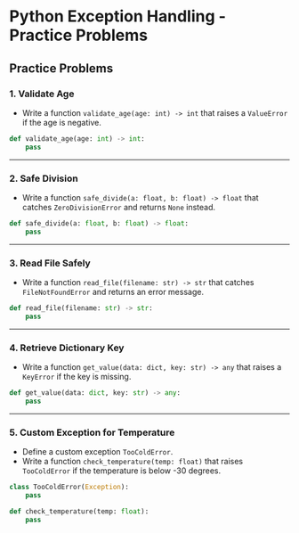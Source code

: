 # Python Exception Handling - Practice Problems

## Practice Problems

### 1. Validate Age
- Write a function `validate_age(age: int) -> int` that raises a `ValueError` if the age is negative.

```python
def validate_age(age: int) -> int:
    pass
```

---
### 2. Safe Division
- Write a function `safe_divide(a: float, b: float) -> float` that catches `ZeroDivisionError` and returns `None` instead.

```python
def safe_divide(a: float, b: float) -> float:
    pass
```

---
### 3. Read File Safely
- Write a function `read_file(filename: str) -> str` that catches `FileNotFoundError` and returns an error message.

```python
def read_file(filename: str) -> str:
    pass
```

---
### 4. Retrieve Dictionary Key
- Write a function `get_value(data: dict, key: str) -> any` that raises a `KeyError` if the key is missing.

```python
def get_value(data: dict, key: str) -> any:
    pass
```

---
### 5. Custom Exception for Temperature
- Define a custom exception `TooColdError`.
- Write a function `check_temperature(temp: float)` that raises `TooColdError` if the temperature is below -30 degrees.

```python
class TooColdError(Exception):
    pass

def check_temperature(temp: float):
    pass
```
